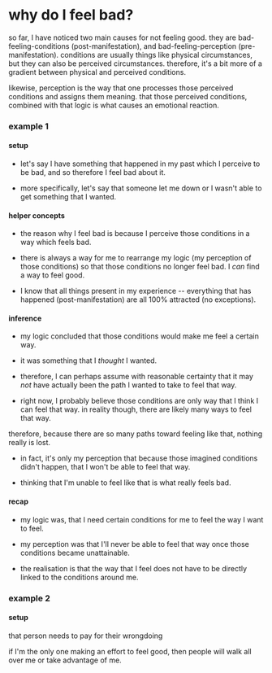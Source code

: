 # why do I feel bad?

so far, I have noticed two main causes for not feeling good. they are bad-feeling-conditions (post-manifestation), and bad-feeling-perception (pre-manifestation). conditions are usually things like physical circumstances, but they can also be perceived circumstances. therefore, it's a bit more of a gradient between physical and perceived conditions.

likewise, perception is the way that one processes those perceived conditions and assigns them meaning. that those perceived conditions, combined with that logic is what causes an emotional reaction.

### example 1

#### setup

- let's say I have something that happened in my past which I perceive to be bad, and so therefore I feel bad about it. 

- more specifically, let's say that someone let me down or I wasn't able to get something that I wanted.

#### helper concepts

- the reason why I feel bad is because I perceive those conditions in a way which feels bad.

- there is always a way for me to rearrange my logic (my perception of those conditions) so that those conditions no longer feel bad. I *can* find a way to feel good.

- I know that all things present in my experience -- everything that has happened (post-manifestation) are all 100% attracted (no exceptions).

#### inference

- my logic concluded that those conditions would make me feel a certain way.

- it was something that I *thought* I wanted.

- therefore, I can perhaps assume with reasonable certainty that it may *not* have actually been the path I wanted to take to feel that way.

- right now, I probably believe those conditions are only way that I think I can feel that way. in reality though, there are likely many ways to feel that way.

therefore, because there are so many paths toward feeling like that, nothing really is lost.

- in fact, it's only my perception that because those imagined conditions didn't happen, that I won't be able to feel that way.

- thinking that I'm unable to feel like that is what really feels bad.

#### recap

- my logic was, that I need certain conditions for me to feel the way I want to feel.

- my perception was that I'll never be able to feel that way once those conditions became unattainable.

- the realisation is that the way that I feel does not have to be directly linked to the conditions around me.


### example 2

#### setup

that person needs to pay for their wrongdoing

if I'm the only one making an effort to feel good, then people will walk all over me or take advantage of me.
